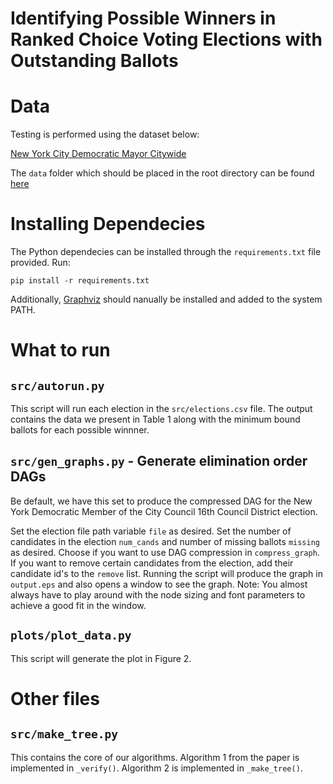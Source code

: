 # Identifying Possible Winners in Ranked Choice Voting Elections with Outstanding Ballots

# Data

Testing is performed using the dataset below:

[New York City Democratic Mayor Citywide](https://www.vote.nyc/page/election-results-summary-2021)

The `data` folder which should be placed in the root directory can be found [here](https://drive.google.com/file/d/1LsR0-M8Ho-2oqpFcY-UdXkT1p1CpWc-q/view?usp=sharing) 


# Installing Dependecies

The Python dependecies can be installed through the `requirements.txt` file provided. Run:

    pip install -r requirements.txt

Additionally, [Graphviz](https://graphviz.org/download/) should nanually be installed and added to the system PATH.

# What to run

## `src/autorun.py`
This script will run each election in the `src/elections.csv` file. The output contains the data we present in Table 1 along with the minimum bound ballots for each possible winnner.


## `src/gen_graphs.py` - Generate elimination order DAGs

Be default, we have this set to produce the compressed DAG for the New York Democratic Member of the City
Council 16th Council District election.

Set the election file path variable `file` as desired. Set the number of candidates in the election `num_cands` and number of missing ballots `missing` as desired. Choose if you want to use DAG compression in `compress_graph`. If you want to remove certain candidates from the election, add their candidate id's to the `remove` list. Running the script will produce the graph in `output.eps` and also opens a window to see the graph. Note: You almost always have to play around with the node sizing and font parameters to achieve a good fit in the window. 


## `plots/plot_data.py`

This script will generate the plot in Figure 2.

# Other files

## `src/make_tree.py`

This contains the core of our algorithms. Algorithm 1 from the paper is implemented in `_verify()`. Algorithm 2 is implemented in `_make_tree()`.
